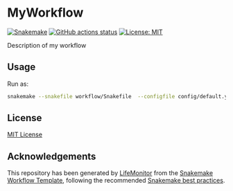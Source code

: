 # MyWorkflow

[![Snakemake](https://img.shields.io/badge/snakemake-≥6.3.0-brightgreen.svg)](https://snakemake.github.io)
[![GitHub actions status](https://github.com/kikkomep/myworkflow/workflows/Tests/badge.svg?branch=main)](https://github.com/kikkomep/myworkflow/actions?query=branch%3Amain+workflow%3ATests)
[![License: MIT](https://img.shields.io/badge/License-MIT-yellow.svg)](https://opensource.org/licenses/MIT)


Description of my workflow


## Usage

Run as:

```bash
snakemake --snakefile workflow/Snakefile  --configfile config/default.yml --cores
```
<!-- We need to check if the integration with the Catalag
     works even without generating the repo from the Github template
The usage of this workflow is described in the [Snakemake Workflow Catalog](https://snakemake.github.io/snakemake-workflow-catalog/?usage=<owner>%2F<repo>) and WorkflowHub registry.
-->

## License

[MIT License](../master/LICENSE)

## Acknowledgements

This repository has been generated by [LifeMonitor](https://lifemonitor.eu) 
from the [Snakemake Workflow Template](https://github.com/snakemake-workflows/snakemake-workflow-template), 
following the recommended [Snakemake best practices](https://snakemake.readthedocs.io/en/stable/snakefiles/best_practices.html).
<!--
If you use this repository in a paper, don't forget to give credits to the authors 
by citing the URL of [LifeMonitor](https://lifemonitor.eu) and the original version 
of the repository template.
-->

